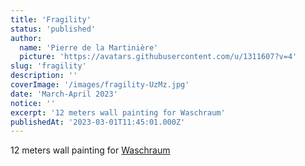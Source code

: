 ```yaml
---
title: 'Fragility'
status: 'published'
author:
  name: 'Pierre de la Martinière'
  picture: 'https://avatars.githubusercontent.com/u/1311607?v=4'
slug: 'fragility'
description: ''
coverImage: '/images/fragility-UzMz.jpg'
date: 'March-April 2023'
notice: ''
excerpt: '12 meters wall painting for Waschraum'
publishedAt: '2023-03-01T11:45:01.000Z'
---
```


12 meters wall painting for [Waschraum](https://wasch-raum.ch/)